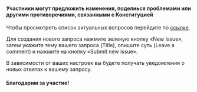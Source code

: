 #### Участники могут предложить изменения, поделиься проблемами или другими противоречиями, связанными с Конституцией

Чтобы просмотреть список актуальных вопросов перейдите по <a href="https://github.com/cactus-vision/constitution/issues" target="_blank">ссылке</a>. 

Для создания нового запроса нажмите зеленую кнопку «New Issue», затем укажите тему вашего запроса (Title), опишите суть (Leave a comment) и нажмите на кнопку «Submit new issue».

В зависимости от ваших настроек вы будете получать уведомления о новых ответах к вашему запросу.

#### Благодарим за участие!